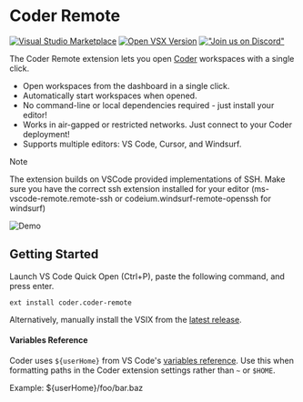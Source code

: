# Coder Remote

[![Visual Studio Marketplace](https://vsmarketplacebadges.dev/version/coder.coder-remote.svg)](https://marketplace.visualstudio.com/items?itemName=coder.coder-remote)
[![Open VSX Version](https://img.shields.io/open-vsx/v/coder/coder-remote)](https://open-vsx.org/extension/coder/coder-remote)
[!["Join us on
Discord"](https://badgen.net/discord/online-members/coder)](https://coder.com/chat?utm_source=github.com/coder/vscode-coder&utm_medium=github&utm_campaign=readme.md)

The Coder Remote extension lets you open [Coder](https://github.com/coder/coder)
workspaces with a single click.

- Open workspaces from the dashboard in a single click.
- Automatically start workspaces when opened.
- No command-line or local dependencies required - just install your editor!
- Works in air-gapped or restricted networks. Just connect to your Coder
  deployment!
- Supports multiple editors: VS Code, Cursor, and Windsurf.

> [!NOTE]  
> The extension builds on VSCode provided implementations of SSH. Make sure
> you have the correct ssh extension installed for your editor
> (ms-vscode-remote.remote-ssh or codeium.windsurf-remote-openssh for
> windsurf)

![Demo](https://github.com/coder/vscode-coder/raw/main/demo.gif?raw=true)

## Getting Started

Launch VS Code Quick Open (Ctrl+P), paste the following command, and press
enter.

```shell
ext install coder.coder-remote
```

Alternatively, manually install the VSIX from the
[latest release](https://github.com/coder/vscode-coder/releases/latest).

#### Variables Reference

Coder uses
`${userHome}` from VS Code's
[variables reference](https://code.visualstudio.com/docs/editor/variables-reference).
Use this when formatting paths in the Coder extension settings rather than `~` or
`$HOME`.

Example: ${userHome}/foo/bar.baz
